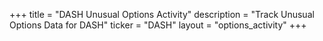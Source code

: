 +++
title = "DASH Unusual Options Activity"
description = "Track Unusual Options Data for DASH"
ticker = "DASH"
layout = "options_activity"
+++


